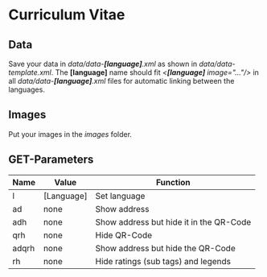 # Curriculum Vitae

## Data

Save your data in *data/data-**[language]**.xml* as shown in *data/data-template.xml*.
The **[language]** name should fit *<languages><**[language]** image="..."/></languages>* in all *data/data-**[language]**.xml* files for automatic linking between the languages.

## Images

Put your images in the *images* folder.

## GET-Parameters

Name  | Value      | Function
----- | ---------- | ---------------------------------------
l     | [Language] | Set language
ad    | none       | Show address
adh   | none       | Show address but hide it in the QR-Code
qrh   | none       | Hide QR-Code
adqrh | none       | Show address but hide the QR-Code
rh    | none       | Hide ratings (sub tags) and legends